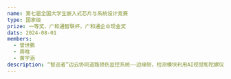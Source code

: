 ```yaml
---
name: 第七届全国大学生嵌入式芯片与系统设计竞赛
type: 国家级
prize: 一等奖，广和通智联杯，广和通企业现金奖
dats: 2024-08-01
members: 
  - 曾世鹏
  - 周晗
  - 黄宇涵
description: “智巡者”边云协同道路损伤监控系统——边缘侧，检测模块利用AI视觉和陀螺仪传感，识别路面损害并采集道路状况；定位模块依靠GNSS匹配伤损区域位置信息；通信模块将检测信息通过5G网络实时上传至云服务器。云端上，以城市热力图等形式直观显示道路状况，同时计算行业标准PCI（路面损坏状况指数JTG 205210—2018），预估预算，并提供科学道路养护方案。
---
```

